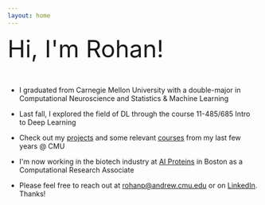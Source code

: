 ```yaml
---
layout: home
---
```

<font size= '35'>
Hi, I'm Rohan!
</font>

&nbsp;


- I graduated from Carnegie Mellon University with a double-major in Computational Neuroscience and Statistics & Machine Learning 

- Last fall, I explored the field of DL through the course 11-485/685 Intro to Deep Learning

- Check out my [projects](https://rhopatel.github.io/projects/) and some relevant [courses](https://rhopatel.github.io/coursework) from my last few years @ CMU

- I'm now working in the biotech industry at [AI Proteins](https://aiproteins.bio/) in Boston as a Computational Research Associate

- Please feel free to reach out at [rohanp@andrew.cmu.edu](rohanp@andrew.cmu.edu) or on [LinkedIn](https://www.linkedin.com/in/rhopatel). Thanks!


